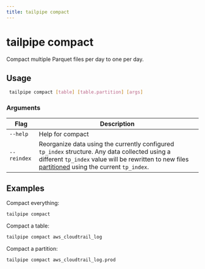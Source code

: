 ```yaml
---
title: tailpipe compact
---
```


# tailpipe compact

Compact multiple Parquet files per day to one per day.

## Usage
```bash
 tailpipe compact [table] [table.partition] [args]
 ```

### Arguments

| Flag | Description
|-|-
|  `--help`          |  Help for compact
|  `--reindex`       |  Reorganize data using the currently configured `tp_index` structure. Any data collected using a different `tp_index` value will be rewritten to new files [partitioned](/docs/reference/config-files/partition) using the current `tp_index`.


## Examples

Compact everything:

```bash
tailpipe compact
```

Compact a table:

```bash
tailpipe compact aws_cloudtrail_log
```

<!--
Compact a table's newest 7 days:

```bash
tailpipe compact aws_cloudtrail_log  --from T-7d
```

Compact a table between two dates:

```bash
tailpipe compact aws_cloudtrail_log  --from 1/1/2024 --to 2/1/2024
```
-->

Compact a partition:

```bash
tailpipe compact aws_cloudtrail_log.prod
```

<!--
Compact specific days for partition:

```bash
tailpipe compact aws_cloudtrail_log.prod  --from 1/1/2024 --from 2/1/2024
tailpipe compact aws_cloudtrail_log.prod  --from T-7d
```
-->

